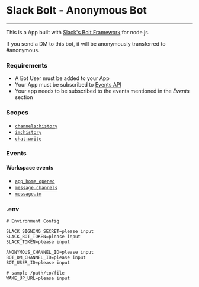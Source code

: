 # Slack Bolt - Anonymous Bot

---

This is a App built with [Slack's Bolt Framework](https://slack.dev/bolt/tutorial/getting-started) for node.js.

If you send a DM to this bot, it will be anonymously transferred to #anonymous.

### Requirements

- A Bot User must be added to your App
- Your App must be subscribed to [Events API](https://api.slack.com/events-api)
- Your app needs to be subscribed to the events mentioned in the _Events_ section

### Scopes

- [`channels:history`](https://api.slack.com/scopes/channels:history)
- [`im:history`](https://api.slack.com/scopes/im:history)
- [`chat:write`](https://api.slack.com/scopes/chat:write)

### Events

#### Workspace events

- [`app_home_opened`](https://api.slack.com/events/app_home_opened)
- [`message.channels`](https://api.slack.com/events/message.channels)
- [`message.im`](https://api.slack.com/events/message.im)

### .env
    # Environment Config

    SLACK_SIGNING_SECRET=please input
    SLACK_BOT_TOKEN=please input
    SLACK_TOKEN=please input

    ANONYMOUS_CHANNEL_ID=please input
    BOT_DM_CHANNEL_ID=please input
    BOT_USER_ID=please input
    
    # sample /path/to/file
    WAKE_UP_URL=please input
